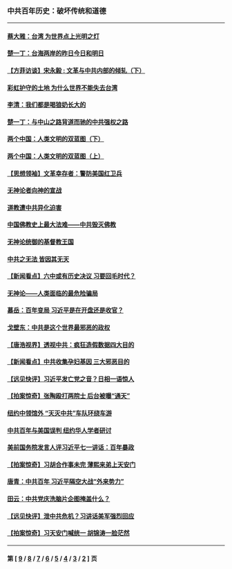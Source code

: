 ### 中共百年历史：破坏传统和道德
---
#### [蔡大雅：台湾 为世界点上光明之灯](../../pages/nf1176114/n13531530.md?04280430) 
#### [楚一丁：台海两岸的昨日今日和明日](../../pages/nf1176114/n13531468.md?04280430) 
#### [【方菲访谈】宋永毅 : 文革与中共内部的倾轧（下）](../../pages/nf1176114/n13486836.md?04280430) 
#### [彩虹护守的土地 为什么世界不能失去台湾](../../pages/nf1176114/n13476849.md?04280430) 
#### [李清：我们都是喝狼奶长大的](../../pages/nf1176114/n13471478.md?04280430) 
#### [楚一丁：与中山之路背道而驰的中共强权之路](../../pages/nf1176114/n13437270.md?04280430) 
#### [两个中国：人类文明的双蓝图（下）](../../pages/nf1176114/n13423132.md?04280430) 
#### [两个中国：人类文明的双蓝图（上）](../../pages/nf1176114/n13422687.md?04280430) 
#### [【思想领袖】文革幸存者：警防美国红卫兵](../../pages/nf1176114/n13339289.md?04280430) 
#### [无神论者向神的宣战](../../pages/nf1176114/n13281535.md?04280430) 
#### [道教遭中共异化迫害](../../pages/nf1176114/n13281463.md?04280430) 
#### [中国佛教史上最大法难——中共毁灭佛教](../../pages/nf1176114/n13281397.md?04280430) 
#### [无神论统御的基督教王国](../../pages/nf1176114/n13281280.md?04280430) 
#### [中共之无法 皆因其无天](../../pages/nf1176114/n13281088.md?04280430) 
#### [【新闻看点】六中或有历史决议 习要回毛时代？](../../pages/nf1176114/n13222895.md?04280430) 
#### [无神论——人类面临的最危险骗局](../../pages/nf1176114/n13196137.md?04280430) 
#### [慕岳：百年变局 习近平是在开盘还是收官？](../../pages/nf1176114/n13206516.md?04280430) 
#### [戈壁东：中共是这个世界最邪恶的政权](../../pages/nf1176114/n13085641.md?04280430) 
#### [【唐浩视界】透视中共：疯狂造假数据四大目的](../../pages/nf1176114/n13080590.md?04280430) 
#### [【新闻看点】中共收集孕妇基因 三大邪恶目的](../../pages/nf1176114/n13077182.md?04280430) 
#### [【远见快评】习近平发亡党之音？日相一语惊人](../../pages/nf1176114/n13074809.md?04280430) 
#### [【拍案惊奇】张陶殴打两院士 后台被曝“通天”](../../pages/nf1176114/n13070496.md?04280430) 
#### [纽约中领馆外 “天灭中共”车队环绕车游](../../pages/nf1176114/n13070693.md?04280430) 
#### [中共百年与美国误判 纽约华人学者研讨](../../pages/nf1176114/n13067969.md?04280430) 
#### [美前国务院发言人评习近平七一讲话：百年暴政](../../pages/nf1176114/n13066986.md?04280430) 
#### [【拍案惊奇】习胡合作事未完 薄熙来弟上天安门](../../pages/nf1176114/n13065867.md?04280430) 
#### [唐青：中共百年 习近平隔空大战“外来势力”](../../pages/nf1176114/n13065976.md?04280430) 
#### [田云：中共党庆洗脑片企图掩盖什么？](../../pages/nf1176114/n13064395.md?04280430) 
#### [【远见快评】泄中共危机？习讲话美军强烈回应](../../pages/nf1176114/n13064269.md?04280430) 
#### [【拍案惊奇】习天安门喊统一 胡锦涛一脸茫然](../../pages/nf1176114/n13063233.md?04280430) 

---
#### 第 [ [9](./9.md?04280430) / [8](./8.md?04280430) / [7](./7.md?04280430) / [6](./6.md?04280430) / [5](./5.md?04280430) / [4](./4.md?04280430) / [3](./3.md?04280430) / [2](./2.md?04280430) ] 页
